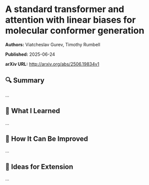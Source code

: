 # A standard transformer and attention with linear biases for molecular conformer generation
**Authors:** Viatcheslav Gurev, Timothy Rumbell

**Published:** 2025-06-24

**arXiv URL:** http://arxiv.org/abs/2506.19834v1

## 🔍 Summary

...

## 🧠 What I Learned

...

## 🔬 How It Can Be Improved

...

## 🧪 Ideas for Extension

...
